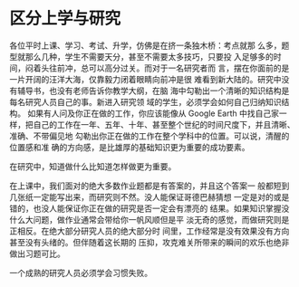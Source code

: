 # 区分上学与研究

各位平时上课、学习、考试、升学，仿佛是在挤一条独木桥：考点就那  么多，题型就那么几种，学生不需要天分，甚至不需要太多技巧，只要投  入足够多的时间，闷着头往前冲，总可以高分过关。而对于一名研究者而  言，摆在你面前的是一片开阔的汪洋大海，仅靠毅力闭着眼睛向前冲是很  难看到新大陆的。研究中没有辅导书，也没有老师告诉你教学大纲，在脑  海中勾勒出一个清晰的知识结构是每名研究人员自己的事。新进入研究领  域的学生，必须学会如何自己归纳知识结构。 如果有人问及你正在做的工作，你应该能像从 Google Earth 中找自己家一样，把自己的工作在一年、五年、十年、甚至整个世纪的时间尺度下，并且清晰、准确、不带偏见地  勾勒出你正在做的工作在整个学科中的位置。可以说，清醒的位置感和准  确的方向感，是比雄厚的基础知识更为重要的成功要素。

在研究中，知道做什么比知道怎样做更为重要。

在上课中，我们面对的绝大多数作业题都是有答案的，并且这个答案一  般都短到几张纸一定能写出来，而研究则不然。没人能保证哥德巴赫猜想  一定是对的或是错的，也没人能保证你正在做的研究是否一定会有漂亮的  结果。如果知识掌握没什么大问题，做作业通常会带给你一帆风顺但是平  淡无奇的感觉，而做研究则是正相反。在绝大部分研究人员的绝大部分时  间里，工作经常是没有效果没有方向甚至没有头绪的。但伴随着这长期的  压抑，攻克难关所带来的瞬间的欢乐也绝非做出习题可比。

一个成熟的研究人员必须学会习惯失败。

